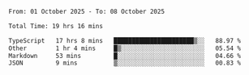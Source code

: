 <!--START_SECTION:waka-->

```txt
From: 01 October 2025 - To: 08 October 2025

Total Time: 19 hrs 16 mins

TypeScript   17 hrs 8 mins   ██████████████████████▒░░   88.97 %
Other        1 hr 4 mins     █▒░░░░░░░░░░░░░░░░░░░░░░░   05.54 %
Markdown     53 mins         █░░░░░░░░░░░░░░░░░░░░░░░░   04.66 %
JSON         9 mins          ▒░░░░░░░░░░░░░░░░░░░░░░░░   00.83 %
```

<!--END_SECTION:waka-->
